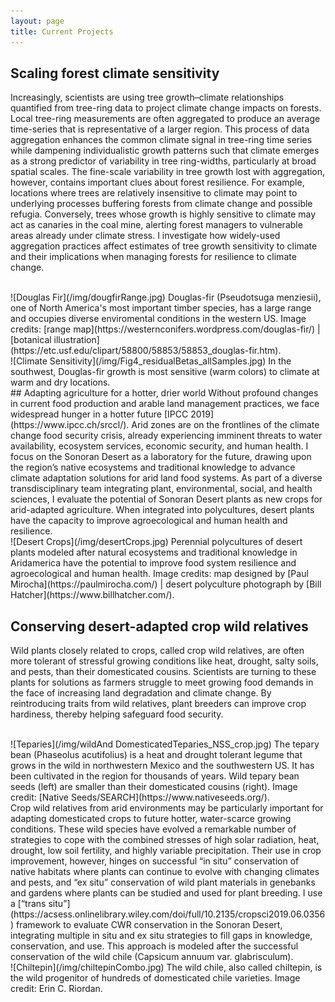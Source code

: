 ```yaml
---
layout: page
title: Current Projects
---
```


## Scaling forest climate sensitivity 
Increasingly, scientists are using tree growth–climate relationships quantified from tree-ring data to project climate change impacts on forests. Local tree-ring measurements are often aggregated to produce an average time-series that is representative of a larger region. This process of data aggregation enhances the common climate signal in tree-ring time series while dampening individualistic growth patterns such that climate emerges as a strong predictor of variability in tree ring-widths, particularly at broad spatial scales. The fine-scale variability in tree growth lost with aggregation, however, contains important clues about forest resilience. For example, locations where trees are relatively insensitive to climate may point to underlying processes buffering forests from climate change and possible refugia. Conversely, trees whose growth is highly sensitive to climate may act as canaries in the coal mine, alerting forest managers to vulnerable areas already under climate stress. I investigate how widely-used aggregation practices affect estimates of tree growth sensitivity to climate and their implications when managing forests for resilience to climate change.

<br />
![Douglas Fir](/img/dougfirRange.jpg)
Douglas-fir (Pseudotsuga menziesii), one of North America's most important timber species, has a large range and occupies diverse enviromental conditions in the western US. Image credits: [range map](https://westernconifers.wordpress.com/douglas-fir/) | [botanical illustration](https://etc.usf.edu/clipart/58800/58853/58853_douglas-fir.htm).

<br />
![Climate Sensitivity](/img/Fig4_residualBetas_allSamples.jpg)
In the southwest, Douglas-fir growth is most sensitive (warm colors) to climate at warm and dry locations.

<br />
## Adapting agriculture for a hotter, drier world 
Without profound changes in current food production and arable land management practices, we face widespread hunger in a hotter future [IPCC 2019](https://www.ipcc.ch/srccl/). Arid zones are on the frontlines of the climate change food security crisis, already experiencing imminent threats to water availability, ecosystem services, economic security, and human health. I focus on the Sonoran Desert as a laboratory for the future, drawing upon the region’s native ecosystems and traditional knowledge to advance climate adaptation solutions for arid land food systems. As part of a diverse transdisciplinary team integrating plant, environmental, social, and health sciences, I evaluate the potential of Sonoran Desert plants as new crops for arid-adapted agriculture. When integrated into polycultures, desert plants have the capacity to improve agroecological and human health and resilience. 

<br />
 ![Desert Crops](/img/desertCrops.jpg)
Perennial polycultures of desert plants modeled after natural ecosystems and traditional knowledge in Aridamerica have the potential to improve food system resilience and agroecological and human health. Image credits: map designed by [Paul Mirocha](https://paulmirocha.com/) | desert polyculture photograph by [Bill Hatcher](https://www.billhatcher.com/).

 <br />
 
## Conserving desert-adapted crop wild relatives
Wild plants closely related to crops, called crop wild relatives, are often more tolerant of stressful growing conditions like heat, drought, salty soils, and pests, than their domesticated cousins. Scientists are turning to these plants for solutions as farmers struggle to meet growing food demands in the face of increasing land degradation and climate change. By reintroducing traits from wild relatives, plant breeders can improve crop hardiness, thereby helping safeguard food security. 

<br />
![Teparies](/img/wildAnd DomesticatedTeparies_NSS_crop.jpg)
The tepary bean (Phaseolus acutifolius) is a heat and drought tolerant legume that grows in the wild in northwestern Mexico and the southwestern US. It has been cultivated in the region for thousands of years. Wild tepary bean seeds (left) are smaller than their domesticated cousins (right). Image credit: [Native Seeds/SEARCH](https://www.nativeseeds.org/).

<br />
Crop wild relatives from arid environments may be particularly important for adapting domesticated crops to future hotter, water-scarce growing conditions. These wild species have evolved a remarkable number of strategies to cope with the combined stresses of high solar radiation, heat, drought, low soil fertility, and highly variable precipitation. Their use in crop improvement, however, hinges on successful “in situ” conservation of native habitats where plants can continue to evolve with changing climates and pests, and “ex situ” conservation of wild plant materials in genebanks and gardens where plants can be studied and used for plant breeding. I use a [“trans situ”](https://acsess.onlinelibrary.wiley.com/doi/full/10.2135/cropsci2019.06.0356) framework to evaluate CWR conservation in the Sonoran Desert, integrating multiple in situ and ex situ strategies to fill gaps in knowledge, conservation, and use. This approach is modeled after the successful conservation of the wild chile (Capsicum annuum var. glabrisculum).

<br />
![Chiltepin](/img/chiltepinCombo.jpg)
The wild chile, also called chiltepin, is the wild progenitor of hundreds of domesticated chile varieties. Image credit: Erin C. Riordan.

